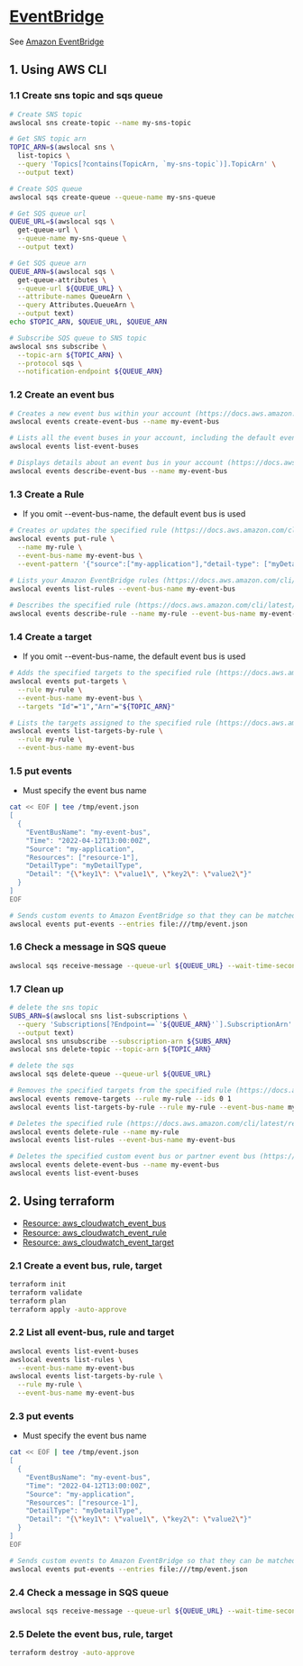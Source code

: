 # [EventBridge](https://docs.localstack.cloud/references/coverage/coverage_events/)

See [Amazon EventBridge](https://docs.aws.amazon.com/eventbridge/latest/userguide/eb-what-is.html)

## 1. Using AWS CLI

### 1.1 Create sns topic and sqs queue

```sh
# Create SNS topic
awslocal sns create-topic --name my-sns-topic

# Get SNS topic arn
TOPIC_ARN=$(awslocal sns \
  list-topics \
  --query 'Topics[?contains(TopicArn, `my-sns-topic`)].TopicArn' \
  --output text)

# Create SQS queue
awslocal sqs create-queue --queue-name my-sns-queue

# Get SQS queue url
QUEUE_URL=$(awslocal sqs \
  get-queue-url \
  --queue-name my-sns-queue \
  --output text)

# Get SQS queue arn
QUEUE_ARN=$(awslocal sqs \
  get-queue-attributes \
  --queue-url ${QUEUE_URL} \
  --attribute-names QueueArn \
  --query Attributes.QueueArn \
  --output text)
echo $TOPIC_ARN, $QUEUE_URL, $QUEUE_ARN

# Subscribe SQS queue to SNS topic
awslocal sns subscribe \
  --topic-arn ${TOPIC_ARN} \
  --protocol sqs \
  --notification-endpoint ${QUEUE_ARN}
```

### 1.2 Create an event bus

```sh
# Creates a new event bus within your account (https://docs.aws.amazon.com/cli/latest/reference/events/create-event-bus.html)
awslocal events create-event-bus --name my-event-bus

# Lists all the event buses in your account, including the default event bus (https://docs.aws.amazon.com/cli/latest/reference/events/list-event-buses.html)
awslocal events list-event-buses

# Displays details about an event bus in your account (https://docs.aws.amazon.com/cli/latest/reference/events/describe-event-bus.html)
awslocal events describe-event-bus --name my-event-bus
```

### 1.3 Create a Rule

- If you omit --event-bus-name, the default event bus is used

```sh
# Creates or updates the specified rule (https://docs.aws.amazon.com/cli/latest/reference/events/put-rule.html)
awslocal events put-rule \
  --name my-rule \
  --event-bus-name my-event-bus \
  --event-pattern '{"source":["my-application"],"detail-type": ["myDetailType"]}'
  
# Lists your Amazon EventBridge rules (https://docs.aws.amazon.com/cli/latest/reference/events/list-rules.html)
awslocal events list-rules --event-bus-name my-event-bus

# Describes the specified rule (https://docs.aws.amazon.com/cli/latest/reference/events/describe-rule.html)
awslocal events describe-rule --name my-rule --event-bus-name my-event-bus
```

### 1.4 Create a target

- If you omit --event-bus-name, the default event bus is used

```sh
# Adds the specified targets to the specified rule (https://docs.aws.amazon.com/cli/latest/reference/events/put-targets.html)
awslocal events put-targets \
  --rule my-rule \
  --event-bus-name my-event-bus \
  --targets "Id"="1","Arn"="${TOPIC_ARN}"

# Lists the targets assigned to the specified rule (https://docs.aws.amazon.com/cli/latest/reference/events/list-targets-by-rule.html)
awslocal events list-targets-by-rule \
  --rule my-rule \
  --event-bus-name my-event-bus
```

### 1.5 put events

- Must specify the event bus name

```sh
cat << EOF | tee /tmp/event.json
[
  {
    "EventBusName": "my-event-bus",
    "Time": "2022-04-12T13:00:00Z",
    "Source": "my-application",
    "Resources": ["resource-1"],
    "DetailType": "myDetailType",
    "Detail": "{\"key1\": \"value1\", \"key2\": \"value2\"}"
  }
]
EOF

# Sends custom events to Amazon EventBridge so that they can be matched to rules (https://docs.aws.amazon.com/cli/latest/reference/events/put-events.html)
awslocal events put-events --entries file:///tmp/event.json
```

### 1.6 Check a message in SQS queue

```sh
awslocal sqs receive-message --queue-url ${QUEUE_URL} --wait-time-seconds 10
```

### 1.7 Clean up

```sh
# delete the sns topic
SUBS_ARN=$(awslocal sns list-subscriptions \
  --query 'Subscriptions[?Endpoint==`'${QUEUE_ARN}'`].SubscriptionArn' \
  --output text)
awslocal sns unsubscribe --subscription-arn ${SUBS_ARN}
awslocal sns delete-topic --topic-arn ${TOPIC_ARN}

# delete the sqs
awslocal sqs delete-queue --queue-url ${QUEUE_URL}

# Removes the specified targets from the specified rule (https://docs.aws.amazon.com/cli/latest/reference/events/remove-targets.html)
awslocal events remove-targets --rule my-rule --ids 0 1
awslocal events list-targets-by-rule --rule my-rule --event-bus-name my-event-bus

# Deletes the specified rule (https://docs.aws.amazon.com/cli/latest/reference/events/delete-rule.html)
awslocal events delete-rule --name my-rule
awslocal events list-rules --event-bus-name my-event-bus

# Deletes the specified custom event bus or partner event bus (https://docs.aws.amazon.com/cli/latest/reference/events/delete-event-bus.html)
awslocal events delete-event-bus --name my-event-bus
awslocal events list-event-buses
```

## 2. Using terraform

- [Resource: aws_cloudwatch_event_bus](https://registry.terraform.io/providers/hashicorp/aws/latest/docs/resources/cloudwatch_event_bus)
- [Resource: aws_cloudwatch_event_rule](https://registry.terraform.io/providers/hashicorp/aws/latest/docs/resources/cloudwatch_event_rule)
- [Resource: aws_cloudwatch_event_target](https://registry.terraform.io/providers/hashicorp/aws/latest/docs/resources/cloudwatch_event_target)

### 2.1 Create a event bus, rule, target

```sh
terraform init
terraform validate
terraform plan
terraform apply -auto-approve
```

### 2.2 List all event-bus, rule and target

```sh
awslocal events list-event-buses
awslocal events list-rules \
  --event-bus-name my-event-bus
awslocal events list-targets-by-rule \
  --rule my-rule \
  --event-bus-name my-event-bus
```

### 2.3 put events

- Must specify the event bus name

```sh
cat << EOF | tee /tmp/event.json
[
  {
    "EventBusName": "my-event-bus",
    "Time": "2022-04-12T13:00:00Z",
    "Source": "my-application",
    "Resources": ["resource-1"],
    "DetailType": "myDetailType",
    "Detail": "{\"key1\": \"value1\", \"key2\": \"value2\"}"
  }
]
EOF

# Sends custom events to Amazon EventBridge so that they can be matched to rules (https://docs.aws.amazon.com/cli/latest/reference/events/put-events.html)
awslocal events put-events --entries file:///tmp/event.json
```

### 2.4 Check a message in SQS queue

```sh
awslocal sqs receive-message --queue-url ${QUEUE_URL} --wait-time-seconds 10
```

### 2.5 Delete the event bus, rule, target

```sh
terraform destroy -auto-approve
```
